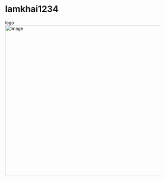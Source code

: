# lamkhai1234
logo
<img width="622" height="492" alt="image" src="https://github.com/user-attachments/assets/56f1a5bd-eebc-4d8e-b4a4-5a7760a656c4" />
